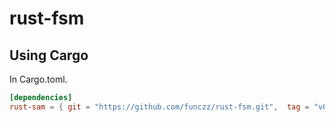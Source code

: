 # rust-fsm

## Using Cargo

In Cargo.toml.

```toml
[dependencies]
rust-sam = { git = "https://github.com/funczz/rust-fsm.git",  tag = "v0.1.0" }
```